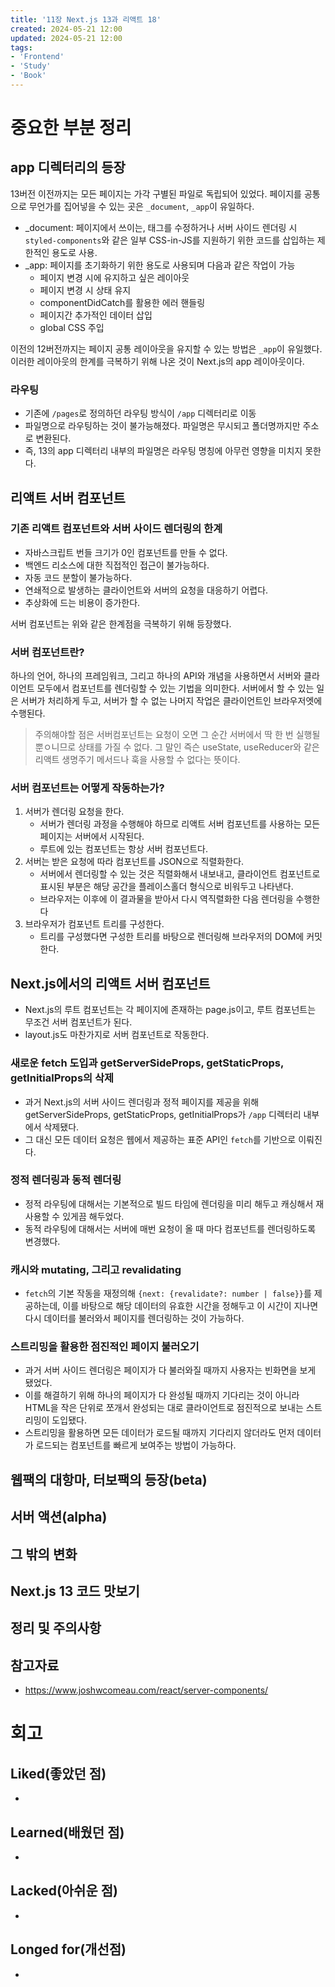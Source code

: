 ```yaml
---
title: '11장 Next.js 13과 리액트 18'
created: 2024-05-21 12:00
updated: 2024-05-21 12:00
tags:
- 'Frontend'
- 'Study'
- 'Book'
---
```


# 중요한 부분 정리

## app 디렉터리의 등장

13버전 이전까지는 모든 페이지는 가각 구별된 파일로 독립되어 있었다.
페이지를 공통으로 무언가를 집어넣을 수 있는 곳은 `_document`, `_app`이 유일하다.
- _document: 페이지에서 쓰이는, 태그를 수정하거나 서버 사이드 렌더링 시 `styled-components`와 같은 일부 CSS-in-JS를 지원하기 위한 코드를 삽입하는 제한적인 용도로 사용.
- _app: 페이지를 초기화하기 위한 용도로 사용되며 다음과 같은 작업이 가능
    - 페이지 변경 시에 유지하고 싶은 레이아웃
    - 페이지 변경 시 상태 유지
    - componentDidCatch를 활용한 에러 핸들링
    - 페이지간 추가적인 데이터 삽입
    - global CSS 주입

이전의 12버전까지는 페이지 공통 레이아웃을 유지할 수 있는 방법은 `_app`이 유일했다. 이러한 레이아웃의 한계를 극복하기 위해 나온 것이 Next.js의 app 레이아웃이다.

### 라우팅

- 기존에 `/pages`로 정의하던 라우팅 방식이 `/app` 디렉터리로 이동
- 파일명으로 라우팅하는 것이 불가능해졌다. 파일명은 무시되고 폴더명까지만 주소로 변환된다.
- 즉, 13의 app 디렉터리 내부의 파일명은 라우팅 명칭에 아무런 영향을 미치지 못한다.


## 리액트 서버 컴포넌트

### 기존 리액트 컴포넌트와 서버 사이드 렌더링의 한계

- 자바스크립트 번들 크기가 0인 컴포넌트를 만들 수 없다.
- 백엔드 리소스에 대한 직접적인 접근이 불가능하다.
- 자동 코드 분할이 불가능하다.
- 연쇄적으로 발생하는 클라이언트와 서버의 요청을 대응하기 어렵다.
- 추상화에 드는 비용이 증가한다.

서버 컴포넌트는 위와 같은 한계점을 극복하기 위해 등장했다.

### 서버 컴포넌트란?

하나의 언어, 하나의 프레임워크, 그리고 하나의 API와 개념을 사용하면서 서버와 클라이언트 모두에서 컴포넌트를 렌더링할 수 있는 기법을 의미한다. 서버에서 할 수 있는 일은 서버가 처리하게 두고, 서버가 할 수 없는 나머지 작업은 클라이언트인 브라우저엣에 수행된다.

> 주의해야할 점은 서버컴포넌트는 요청이 오면 그 순간 서버에서 딱 한 번 실행될 뿐ㅇ니므로 상태를 가질 수 없다. 그 말인 즉슨 useState, useReducer와 같은 리액트 생명주기 메서드나 훅을 사용할 수 없다는 뜻이다.

### 서버 컴포넌트는 어떻게 작동하는가?

1. 서버가 렌더링 요청을 한다.
    - 서버가 렌더링 과정을 수행해야 하므로 리액트 서버 컴포넌트를 사용하는 모든 페이지는 서버에서 시작된다.
    - 루트에 있는 컴포넌트는 항상 서버 컴포넌트다.
2. 서버는 받은 요청에 따라 컴포넌트를 JSON으로 직렬화한다.
    - 서버에서 렌더링할 수 있는 것은 직렬화해서 내보내고, 클라이언트 컴포넌트로 표시된 부분은 해당 공간을 플레이스홀더 형식으로 비워두고 나타낸다.
    - 브라우저는 이후에 이 결과물을 받아서 다시 역직렬화한 다음 렌더링을 수행한다
3. 브라우저가 컴포넌트 트리를 구성한다.
    - 트리를 구성했다면 구성한 트리를 바탕으로 렌더링해 브라우저의 DOM에 커밋한다.


## Next.js에서의 리액트 서버 컴포넌트

- Next.js의 루트 컴포넌트는 각 페이지에 존재하는 page.js이고, 루트 컴포넌트는 무조건 서버 컴포넌트가 된다.
- layout.js도 마찬가지로 서버 컴포넌트로 작동한다.

### 새로운 fetch 도입과 getServerSideProps, getStaticProps, getInitialProps의 삭제

- 과거 Next.js의 서버 사이드 렌더링과 정적 페이지를 제공을 위해 getServerSideProps, getStaticProps, getInitialProps가 `/app` 디렉터리 내부에서 삭제됐다.
- 그 대신 모든 데이터 요청은 웹에서 제공하는 표준 API인 `fetch`를 기반으로 이뤄진다.

### 정적 렌더링과 동적 렌더링

- 정적 라우팅에 대해서는 기본적으로 빌드 타임에 렌더링을 미리 해두고 캐싱해서 재사용할 수 있게끔 해두었다.
- 동적 라우팅에 대해서는 서버에 매번 요청이 올 때 마다 컴포넌트를 렌더링하도록 변경했다.

### 캐시와 mutating, 그리고 revalidating

- `fetch`의 기본 작동을 재정의해 `{next: {revalidate?: number | false}}`를 제공하는데, 이를 바탕으로 해당 데이터의 유효한 시간을 정해두고 이 시간이 지나면 다시 데이터를 불러와서 페이지를 렌더링하는 것이 가능하다.

### 스트리밍을 활용한 점진적인 페이지 불러오기

- 과거 서버 사이드 렌더링은 페이지가 다 불러와질 때까지 사용자는 빈화면을 보게 됐었다.
- 이를 해결하기 위해 하나의 페이지가 다 완성될 때까지 기다리는 것이 아니라 HTML을 작은 단위로 쪼개서 완성되는 대로 클라이언트로 점진적으로 보내는 스트리밍이 도입됐다.
- 스트리밍을 활용하면 모든 데이터가 로드될 때까지 기다리지 않더라도 먼저 데이터가 로드되는 컴포넌트를 빠르게 보여주는 방법이 가능하다.

## 웹팩의 대항마, 터보팩의 등장(beta)

## 서버 액션(alpha)

## 그 밖의 변화

## Next.js 13 코드 맛보기

## 정리 및 주의사항

## 참고자료

- https://www.joshwcomeau.com/react/server-components/

# 회고

## Liked(좋았던 점)

-

## Learned(배웠던 점)

-

## Lacked(아쉬운 점)

-

## Longed for(개선점)

- 
